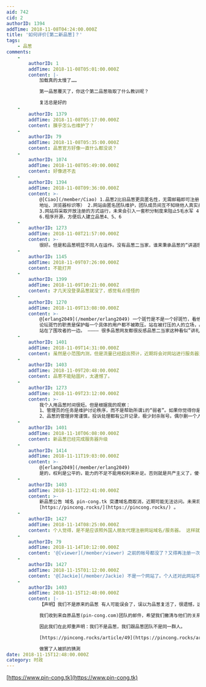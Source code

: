 ```yaml
---
aid: 742
cid: 2
authorID: 1394
addTime: 2018-11-08T04:24:00.000Z
title: '如何评价[第二新品葱]？'
tags:
    - 品葱
comments:
    -
        authorID: 1
        addTime: 2018-11-08T05:01:00.000Z
        content: |-
            加载真的太慢了……

            第一品葱覆灭了，你这个第二品葱吸取了什么教训呢？

            复活总是好的
    -
        authorID: 1379
        addTime: 2018-11-08T05:17:00.000Z
        content: 膜乎怎么也维护了？
    -
        authorID: 79
        addTime: 2018-11-08T05:35:00.000Z
        content: 品葱官方好像一直什么都没说？
    -
        authorID: 1074
        addTime: 2018-11-08T05:49:00.000Z
        content: 好像进不去
    -
        authorID: 1394
        addTime: 2018-11-08T09:36:00.000Z
        content: >-
            @[Ciao](/member/Ciao) 1.品葱2比旧品葱更具匿名性，无需邮箱即可注册，不记录用户敏感信息（包括但不限于 IP
            地址、浏览器标识等） 2.网站由匿名团队维护，团队成员间互不知晓他人真实身份
            3.网站将采取开放注册的方式运行，未来会引入一套积分制度来阻止5毛水军 4.数据将会定期备份和公开 5.未来可能会在暗网建立品葱3
            6.程序开源，方便后人建立品葱4、5、6
    -
        authorID: 1273
        addTime: 2018-11-08T21:57:00.000Z
        content: >-
            很好。但是和品葱明显不同人在运作。没有品葱二当家，谁来秉承品葱的“讲道理、有礼貌”的精神？请模仿品葱的三项举报：1、发言无根据信口雌黄。2、过度情绪化，辱骂他人。3、垃圾广告。
    -
        authorID: 1145
        addTime: 2018-11-09T07:26:00.000Z
        content: 不能打开
    -
        authorID: 1399
        addTime: 2018-11-09T10:21:00.000Z
        content: 才几天没登录品葱就没了，感觉有点怪怪的
    -
        authorID: 1270
        addTime: 2018-11-09T13:08:00.000Z
        content: >-
            @[erlang2049](/member/erlang2049) 一个斑竹是不是一个好斑竹，看他怎么对待惹众怒的人就看出来了。
            论坛斑竹的职责是保护每一个具体的用户都不被欺压。站在被打压的人的立场，品葱二当家是负分：非但没有对 “被围攻的人” 进行保护，反而
            站在了围攻者的一边。 ———— 很多品葱网友都很反感品葱二当家这种看似”讲礼貌“实则很下作的行为
    -
        authorID: 1401
        addTime: 2018-11-09T14:31:00.000Z
        content: 虽然是小范围内测，但是流量已经超出预计，近期将会对网站进行服务器进行升级，届时网站体验将会更好。
    -
        authorID: 1403
        addTime: 2018-11-09T20:48:00.000Z
        content: 品蔥不能貼圖片，太遺憾了。
    -
        authorID: 1273
        addTime: 2018-11-09T23:12:00.000Z
        content: >-
            我个人用品葱时间很短。但是根据我的观察：
            1、管理员的任务是维护讨论秩序，而不是帮助所谓i的“弱者”。如果你觉得你是弱者，那么你弱的原因只是你的观点和论证方式，与金钱、地位、身体力量都没有关系。
            2、品葱的管理非常谨慎，投诉处理都有公开记录，极少封杀账号。偶尔删一个人账号，品葱二当家还会专门发帖说明。但是品葱的管理又非常严格，很多人身攻击、粗言秽语在多数中文论坛都不会被封禁，但是在品葱绝对零容忍。所以如果你认为你没错，但是发言被隐藏，也不怪你，只能怪中文互联网这个大环境。
    -
        authorID: 1401
        addTime: 2018-11-10T06:08:00.000Z
        content: 新品葱已经完成服务器升级
    -
        authorID: 1414
        addTime: 2018-11-11T19:03:00.000Z
        content: >-
            @[erlang2049](/member/erlang2049)
            是的，权利是公平的，能力的不足不能用权利来补足。否则就是共产主义了，傻子也能去玩科研。
    -
        authorID: 1403
        addTime: 2018-11-11T22:41:00.000Z
        content: >-
            新品葱公告 域名 pin-cong.tk 突遭域名商取消，近期可能无法访问。未来将启用新域名
            [https://pincong.rocks/](https://pincong.rocks/) 。
    -
        authorID: 1427
        addTime: 2018-11-14T08:25:00.000Z
        content: 个人觉得，是不是应该照外国人朋友代理注册网站域名/服务器。 这样就算被找到注册信息也不容易找到国内家人威胁。
    -
        authorID: 79
        addTime: 2018-11-14T10:12:00.000Z
        content: '@[viewer](/member/viewer) 之前的帐号都没了？又得再注册一次？'
    -
        authorID: 1427
        addTime: 2018-11-15T01:12:00.000Z
        content: '@[Jackie](/member/Jackie) 不是一个网站了。个人还对此网站不是很信任， 大家注意别暴露自己信息。'
    -
        authorID: 1403
        addTime: 2018-11-15T12:48:00.000Z
        content: |-
            【声明】我们不是原来的品葱 有人可能误会了，误以为品葱复活了，很遗憾，这不是事实，真正的品葱已经不复存在了。

            我们收到来自原品葱(pin-cong.com)团队的邮件，希望我们撇清与他们的关系，否则可能对他们的安全非常不利。

            因此我们在此郑重声明：我们不是品葱，我们跟品葱团队不是同一群人。

            [https://pincong.rocks/article/49](https://pincong.rocks/article/49)

            做實了人被抓的猜測
date: 2018-11-15T12:48:00.000Z
category: 时政
---
```


[https://www.pin-cong.tk](https://www.pin-cong.tk)
